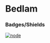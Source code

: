 # Bedlam


### Badges/Shields

[![node](https://img.shields.io/badge/node-v0.12-blue.svg?style=plastic)](https://nodejs.org/)
